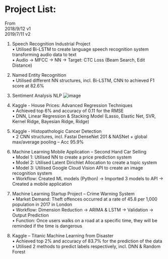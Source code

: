 # Project List:
From   
2018/9/12 v1  
2019/7/11 v2  



1. Speech Recognition Industrial Project  
•	Utilised Bi-LSTM to create language speech recognition system transforming audio data to text  
•	Audio → MFCC → NN → Target: CTC Loss (Beam Search, Edit Distance)  


2. Named Entity Recognition    
•	Utilised different NN structures, incl. Bi-LSTM, CNN to achieved F1 score at 82.6%  

3. Sentiment Analysis NLP
![image](https://github.com/ccalvin97/kaggle2/blob/master/NLP_sentiment%20classification/poster.gif)

4. Kaggle - House Prices: Advanced Regression Techniques   
•	Achieved top 6% and accuracy of 0.11 for the RMSE  
•	DNN, Linear Regression & Stacking Model (Lasso, Elastic Net, SVR, Kernel Ridge, Bayesian Ridge, Ridge)   

5. Kaggle - Histopathologic Cancer Detection  
•	2 CNN structures, incl. Fastai DenseNet 201 & NASNet + global max/average pooling – Acc 95.9%  

6. Machine Learning Mobile Application – Second Hand Car Selling  
•	Model 1: Utilised NN to create a price prediction system  
•	Model 2: Utilised Latent Dirichlet Allocation to create a topic system  
•	Model 3: Utilised Google Cloud Vision API to create an image recognition system  
•	Workflow: Created ML models (Python) → Imported 3 models to API → Created a mobile application  

7. Machine Learning Startup Project – Crime Warning System   
•	Market Demand: Theft offences occurred at a rate of 45.8 per 1,000 population in 2017 in London   
•	Workflow: Dimension Reduction → ARIMA & LSTM → Validation → Output Prediction  
•	Function: Once users walks on a road at a specific time, they will be reminded if the time is dangerous  

8. Kaggle – Titanic Machine Learning from Disaster   
•	Achieved top 2% and accuracy of 83.7% for the prediction of the data  
•	Utilised 2 methods to predict labels respectively, incl. DNN & Random Forest  
